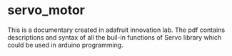 # servo_motor
This is a documentary created in adafruit innovation lab. The pdf contains descriptions and syntax of all the buil-in functions of Servo library which could be used in arduino programming. 
